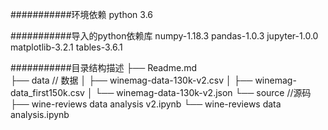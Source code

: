 ###########环境依赖
python 3.6

###########导入的python依赖库
numpy-1.18.3
pandas-1.0.3
jupyter-1.0.0
matplotlib-3.2.1
tables-3.6.1


###########目录结构描述
├── Readme.md                   
├── data                      // 数据
│   ├── winemag-data-130k-v2.csv
│   ├── winemag-data_first150k.csv
│   └── winemag-data-130k-v2.json
└── source			//源码
    ├── wine-reviews data analysis v2.ipynb
    └── wine-reviews data analysis.ipynb
